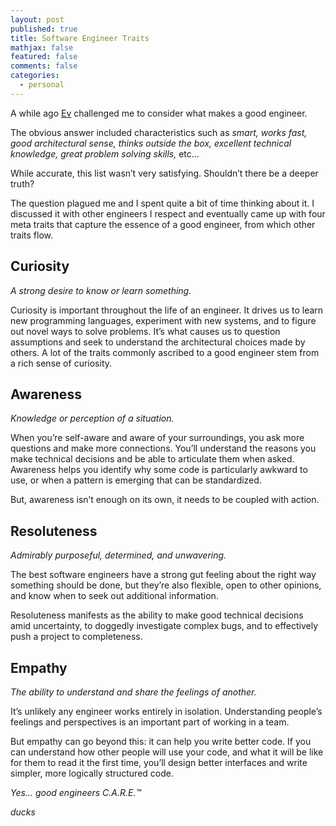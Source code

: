 ```yaml
---
layout: post
published: true
title: Software Engineer Traits
mathjax: false
featured: false
comments: false
categories: 
  - personal
---
```


A while ago [Ev](https://medium.com/@ev) challenged me to consider what makes a good engineer.

The obvious answer included characteristics such as _smart, works fast, good architectural sense, thinks outside the box, excellent technical knowledge, great problem solving skills,_ etc…

While accurate, this list wasn’t very satisfying. Shouldn’t there be a deeper truth?

The question plagued me and I spent quite a bit of time thinking about it. I discussed it with other engineers I respect and eventually came up with four meta traits that capture the essence of a good engineer, from which other traits flow.

## Curiosity
_A strong desire to know or learn something._

Curiosity is important throughout the life of an engineer. It drives us to learn new programming languages, experiment with new systems, and to figure out novel ways to solve problems. It’s what causes us to question assumptions and seek to understand the architectural choices made by others. A lot of the traits commonly ascribed to a good engineer stem from a rich sense of curiosity.

## Awareness
_Knowledge or perception of a situation._

When you’re self-aware and aware of your surroundings, you ask more questions and make more connections. You’ll understand the reasons you make technical decisions and be able to articulate them when asked. Awareness helps you identify why some code is particularly awkward to use, or when a pattern is emerging that can be standardized.

But, awareness isn’t enough on its own, it needs to be coupled with action.

## Resoluteness
_Admirably purposeful, determined, and unwavering._

The best software engineers have a strong gut feeling about the right way something should be done, but they’re also flexible, open to other opinions, and know when to seek out additional information.

Resoluteness manifests as the ability to make good technical decisions amid uncertainty, to doggedly investigate complex bugs, and to effectively push a project to completeness.

## Empathy
_The ability to understand and share the feelings of another._

It’s unlikely any engineer works entirely in isolation. Understanding people’s feelings and perspectives is an important part of working in a team.

But empathy can go beyond this: it can help you write better code. If you can understand how other people will use your code, and what it will be like for them to read it the first time, you’ll design better interfaces and write simpler, more logically structured code.

_Yes… good engineers C.A.R.E.™_

*ducks*
